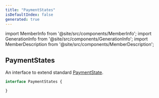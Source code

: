 ```yaml
---
title: "PaymentStates"
isDefaultIndex: false
generated: true
---
```

<!-- This file was generated from the Vendure source. Do not modify. Instead, re-run the "docs:build" script -->
import MemberInfo from '@site/src/components/MemberInfo';
import GenerationInfo from '@site/src/components/GenerationInfo';
import MemberDescription from '@site/src/components/MemberDescription';


## PaymentStates

<GenerationInfo sourceFile="packages/core/src/service/helpers/payment-state-machine/payment-state.ts" sourceLine="19" packageName="@vendure/core" />

An interface to extend standard <a href='/reference/typescript-api/payment/payment-state#paymentstate'>PaymentState</a>.

```ts title="Signature"
interface PaymentStates {

}
```

